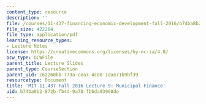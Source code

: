 ```yaml
---
content_type: resource
description: ''
file: /courses/11-437-financing-economic-development-fall-2016/b74ba8b2872bfb4d9a78fbbda93968de_MIT11_437F16_Lec9.pdf
file_size: 422264
file_type: application/pdf
learning_resource_types:
- Lecture Notes
license: https://creativecommons.org/licenses/by-nc-sa/4.0/
ocw_type: OCWFile
parent_title: Lecture Slides
parent_type: CourseSection
parent_uid: c62260bb-773a-cea7-4cd0-1dae71b9bf39
resourcetype: Document
title: 'MIT 11.437 Fall 2016 Lecture 9: Municipal Finance'
uid: b74ba8b2-872b-fb4d-9a78-fbbda93968de
---
```

